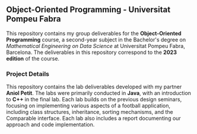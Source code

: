 ## Object-Oriented Programming - Universitat Pompeu Fabra

This repository contains my group deliverables for the **Object-Oriented Programming** course, a second-year subject in the Bachelor's degree on *Mathematical Engineering on Data Science* at Universitat Pompeu Fabra, Barcelona. The deliverables in this repository correspond to the **2023 edition** of the course. 

### Project Details

This repository contains the lab deliverables developed with my partner **Aniol Petit**. The labs were primarily conducted in **Java**, with an introduction to **C++** in the final lab. Each lab builds on the previous design seminars, focusing on implementing various aspects of a football application, including class structures, inheritance, sorting mechanisms, and the Comparable interface. Each lab also includes a report documenting our approach and code implementation.
